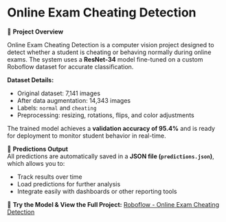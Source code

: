 # Online Exam Cheating Detection

📌 **Project Overview**

Online Exam Cheating Detection is a computer vision project designed to detect whether a student is cheating or behaving normally during online exams. The system uses a **ResNet-34** model fine-tuned on a custom Roboflow dataset for accurate classification.

**Dataset Details:**  
- Original dataset: 7,141 images  
- After data augmentation: 14,343 images  
- Labels: `normal` and `cheating`  
- Preprocessing: resizing, rotations, flips, and color adjustments  

The trained model achieves a **validation accuracy of 95.4%** and is ready for deployment to monitor student behavior in real-time.

💾 **Predictions Output**  
All predictions are automatically saved in a **JSON file (`predictions.json`)**, which allows you to:  

- Track results over time  
- Load predictions for further analysis  
- Integrate easily with dashboards or other reporting tools  

🔗 **Try the Model & View the Full Project:** [Roboflow - Online Exam Cheating Detection](https://app.roboflow.com/sohila-reda-82dmq/online-exam-cheating-detection-vkvle/models/online-exam-cheating-detection-vkvle/1)
